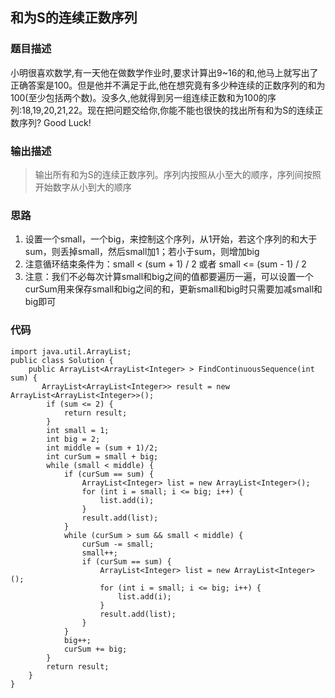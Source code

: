## 和为S的连续正数序列

### 题目描述
小明很喜欢数学,有一天他在做数学作业时,要求计算出9~16的和,他马上就写出了正确答案是100。但是他并不满足于此,他在想究竟有多少种连续的正数序列的和为100(至少包括两个数)。没多久,他就得到另一组连续正数和为100的序列:18,19,20,21,22。现在把问题交给你,你能不能也很快的找出所有和为S的连续正数序列? Good Luck! 

### 输出描述
> 输出所有和为S的连续正数序列。序列内按照从小至大的顺序，序列间按照开始数字从小到大的顺序

### 思路
1. 设置一个small，一个big，来控制这个序列，从1开始，若这个序列的和大于sum，则丢掉small，然后small加1；若小于sum，则增加big
2. 注意循环结束条件为：small < (sum + 1) / 2 或者 small <= (sum - 1) / 2
3. 注意：我们不必每次计算small和big之间的值都要遍历一遍，可以设置一个curSum用来保存small和big之间的和，更新small和big时只需要加减small和big即可

### 代码
    import java.util.ArrayList;
    public class Solution {
        public ArrayList<ArrayList<Integer> > FindContinuousSequence(int sum) {
           ArrayList<ArrayList<Integer>> result = new ArrayList<ArrayList<Integer>>();
    		if (sum <= 2) {
    			return result;
    		}
    		int small = 1;
    		int big = 2;
    		int middle = (sum + 1)/2;
    		int curSum = small + big;
    		while (small < middle) {
    			if (curSum == sum) {
    				ArrayList<Integer> list = new ArrayList<Integer>();
    				for (int i = small; i <= big; i++) {
    					list.add(i);
    				}
    				result.add(list);
    			} 
    			while (curSum > sum && small < middle) {
    				curSum -= small;
    				small++;
    				if (curSum == sum) {
    					ArrayList<Integer> list = new ArrayList<Integer>();
    					for (int i = small; i <= big; i++) {
    						list.add(i);
    					}
    					result.add(list);
    				}
    			} 
    			big++;
    			curSum += big;
    		}
    		return result;
        }
    }
